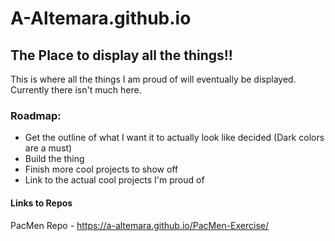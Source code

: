 # A-Altemara.github.io

## The Place to display all the things!!

This is where all the things I am proud of will eventually be displayed.  Currently there isn't much here.

### Roadmap:  
   - Get the outline of what I want it to actually look like decided (Dark colors are a must)
   - Build the thing
   - Finish more cool projects to show off
   - Link to the actual cool projects I'm proud of


#### Links to Repos
PacMen Repo - https://a-altemara.github.io/PacMen-Exercise/